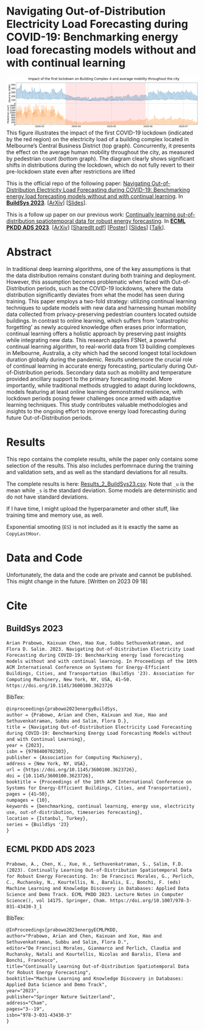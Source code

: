 # Navigating Out-of-Distribution Electricity Load Forecasting during COVID-19: Benchmarking energy load forecasting models without and with continual learning
![visual_abstract](/e18_vizabs.png)
This figure illustrates the impact of the first COVID-19 lockdown (indicated by the red region) on the electricity load of a building complex located in Melbourne’s Central Business District (top graph). Concurrently, it presents the effect on the average human mobility throughout the city, as measured by pedestrian count (bottom graph). The diagram clearly shows significant shifts in distributions during the lockdown, which do not fully revert to their pre-lockdown state even after restrictions are lifted

This is the official repo of the following paper: [Navigating Out-of-Distribution Electricity Load Forecasting during COVID-19: Benchmarking energy load forecasting models without and with continual learning](https://dl.acm.org/doi/10.1145/3600100.3623726). In [**BuildSys 2023**](https://buildsys.acm.org/2023/program/). [[ArXiv](https://arxiv.org/abs/2309.04296)] [[Slides](/BuildSys23_Prabowo_slides_02.pdf)].

This is a follow up paper on our previous work: [Continually learning out-of-distribution spatiotemporal data for robust energy forecasting](https://www.springerprofessional.de/en/continually-learning-out-of-distribution-spatiotemporal-data-for/26052052). In [**ECML PKDD ADS 2023**](https://2023.ecmlpkdd.org/program/paper-session-overview/program-19-september-2023/). [[ArXiv](https://arxiv.org/abs/2306.06385)] [[SharedIt pdf](https://rdcu.be/dmwh4)] [[Poster](/ECML_PKDD_energy_poster_v3.pdf)] [[Slides](/ECMLPKDD23energy_slides_v5.pdf)] [[Talk](https://youtu.be/yAT0B0z5n-U)].

# Abstract

In traditional deep learning algorithms, one of the key assumptions is that the data distribution remains constant during both training and deployment. However, this assumption becomes problematic when faced with Out-of-Distribution periods, such as the COVID-19 lockdowns, where the data distribution significantly deviates from what the model has seen during training. This paper employs a two-fold strategy: utilizing continual learning techniques to update models with new data and harnessing human mobility data collected from privacy-preserving pedestrian counters located outside buildings. In contrast to online learning, which suffers from 'catastrophic forgetting' as newly acquired knowledge often erases prior information, continual learning offers a holistic approach by preserving past insights while integrating new data. This research applies FSNet, a powerful continual learning algorithm, to real-world data from 13 building complexes in Melbourne, Australia, a city which had the second longest total lockdown duration globally during the pandemic. Results underscore the crucial role of continual learning in accurate energy forecasting, particularly during Out-of-Distribution periods. Secondary data such as mobility and temperature provided ancillary support to the primary forecasting model. More importantly, while traditional methods struggled to adapt during lockdowns, models featuring at least online learning demonstrated resilience, with lockdown periods posing fewer challenges once armed with adaptive learning techniques. This study contributes valuable methodologies and insights to the ongoing effort to improve energy load forecasting during future Out-of-Distribution periods. 


# Results

This repo contains the complete results, while the paper only contains some selection of the results. This also includes perfomrnace during the training and validation sets, and as well as the standard deviations for all results.

The complete results is here: [Results_2_BuildSys23.csv](/Results_2_BuildSys23.csv). Note that `_u` is the mean while `_s` is the standard deviation. Some models are deterministic and do not have standard deviations.

If I have time, I might upload the hyperparameter and other stuff, like training time and memory use, as well.

Exponential smooting (`ES`) is not included as it is exactly the same as `CopyLastHour`.

# Data and Code

Unfortunately, the data and the code are private and cannot be published. This might change in the future. [Written on 2023 09 18]

# Cite

## BuildSys 2023

```
Arian Prabowo, Kaixuan Chen, Hao Xue, Subbu Sethuvenkatraman, and Flora D. Salim. 2023. Navigating Out-of-Distribution Electricity Load Forecasting during COVID-19: Benchmarking energy load forecasting models without and with continual learning. In Proceedings of the 10th ACM International Conference on Systems for Energy-Efficient Buildings, Cities, and Transportation (BuildSys '23). Association for Computing Machinery, New York, NY, USA, 41–50. https://doi.org/10.1145/3600100.3623726
```

BibTex:

```
@inproceedings{prabowo2023energyBuildSys,
author = {Prabowo, Arian and Chen, Kaixuan and Xue, Hao and Sethuvenkatraman, Subbu and Salim, Flora D.},
title = {Navigating Out-of-Distribution Electricity Load Forecasting during COVID-19: Benchmarking Energy Load Forecasting Models without and with Continual Learning},
year = {2023},
isbn = {9798400702303},
publisher = {Association for Computing Machinery},
address = {New York, NY, USA},
url = {https://doi.org/10.1145/3600100.3623726},
doi = {10.1145/3600100.3623726},
booktitle = {Proceedings of the 10th ACM International Conference on Systems for Energy-Efficient Buildings, Cities, and Transportation},
pages = {41–50},
numpages = {10},
keywords = {benchmarking, continual learning, energy use, electricity use, out-of-distribution, timeseries forecasting},
location = {Istanbul, Turkey},
series = {BuildSys '23}
}
```

## ECML PKDD ADS 2023

```
Prabowo, A., Chen, K., Xue, H., Sethuvenkatraman, S., Salim, F.D. (2023). Continually Learning Out-of-Distribution Spatiotemporal Data for Robust Energy Forecasting. In: De Francisci Morales, G., Perlich, C., Ruchansky, N., Kourtellis, N., Baralis, E., Bonchi, F. (eds) Machine Learning and Knowledge Discovery in Databases: Applied Data Science and Demo Track. ECML PKDD 2023. Lecture Notes in Computer Science(), vol 14175. Springer, Cham. https://doi.org/10.1007/978-3-031-43430-3_1
```

BibTex:

```
@InProceedings{prabowo2023energyECMLPKDD,
author="Prabowo, Arian and Chen, Kaixuan and Xue, Hao and Sethuvenkatraman, Subbu and Salim, Flora D.",
editor="De Francisci Morales, Gianmarco and Perlich, Claudia and Ruchansky, Natali and Kourtellis, Nicolas and Baralis, Elena and Bonchi, Francesco",
title="Continually Learning Out-of-Distribution Spatiotemporal Data for Robust Energy Forecasting",
booktitle="Machine Learning and Knowledge Discovery in Databases: Applied Data Science and Demo Track",
year="2023",
publisher="Springer Nature Switzerland",
address="Cham",
pages="3--19",
isbn="978-3-031-43430-3"
}
```


